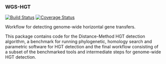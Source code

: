 ### WGS-HGT

[![Build Status](https://travis-ci.org/biocore/WGS-HGT.png?branch=master)](https://travis-ci.org/biocore/WGS-HGT)
[![Coverage Status](https://coveralls.io/repos/biocore/WGS-HGT/badge.png?branch=master)](https://coveralls.io/r/biocore/WGS-HGT)

Workflow for detecting genome-wide horizontal gene transfers.

This package contains code for the Distance-Method HGT detection algorithm,
a benchmark for running phylogenetic, homology search and parametric software
for HGT detection and the final workflow consisting of a subset of the
benchmarked tools and intermediate steps for genome-wide HGT detection.


